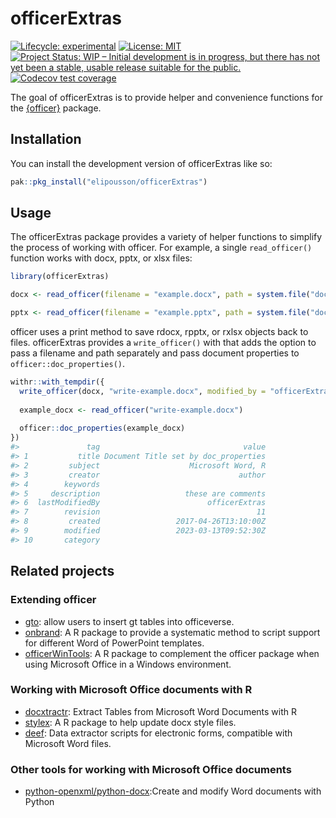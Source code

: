 
<!-- README.md is generated from README.Rmd. Please edit that file -->

# officerExtras

<!-- badges: start -->

[![Lifecycle:
experimental](https://img.shields.io/badge/lifecycle-experimental-orange.svg)](https://lifecycle.r-lib.org/articles/stages.html#experimental)
[![License:
MIT](https://img.shields.io/badge/License-MIT-yellow.svg)](https://opensource.org/licenses/MIT)
[![Project Status: WIP – Initial development is in progress, but there
has not yet been a stable, usable release suitable for the
public.](https://www.repostatus.org/badges/latest/wip.svg)](https://www.repostatus.org/#wip)
[![Codecov test
coverage](https://codecov.io/gh/elipousson/officerExtras/branch/main/graph/badge.svg)](https://app.codecov.io/gh/elipousson/officerExtras?branch=main)
<!-- badges: end -->

The goal of officerExtras is to provide helper and convenience functions
for the [{officer}](https://github.com/davidgohel/officer) package.

## Installation

You can install the development version of officerExtras like so:

``` r
pak::pkg_install("elipousson/officerExtras")
```

## Usage

The officerExtras package provides a variety of helper functions to
simplify the process of working with officer. For example, a single
`read_officer()` function works with docx, pptx, or xlsx files:

``` r
library(officerExtras)

docx <- read_officer(filename = "example.docx", path = system.file("doc_examples", package = "officer"))

pptx <- read_officer(filename = "example.pptx", path = system.file("doc_examples", package = "officer"))
```

officer uses a print method to save rdocx, rpptx, or rxlsx objects back
to files. officerExtras provides a `write_officer()` with that adds the
option to pass a filename and path separately and pass document
properties to `officer::doc_properties()`.

``` r
withr::with_tempdir({
  write_officer(docx, "write-example.docx", modified_by = "officerExtras", title = "Document Title set by doc_properties", subject = "Microsoft Word, R")
  
  example_docx <- read_officer("write-example.docx")
  
  officer::doc_properties(example_docx)
})
#>               tag                                value
#> 1           title Document Title set by doc_properties
#> 2         subject                    Microsoft Word, R
#> 3         creator                               author
#> 4        keywords                                     
#> 5     description                   these are comments
#> 6  lastModifiedBy                        officerExtras
#> 7        revision                                   11
#> 8         created                 2017-04-26T13:10:00Z
#> 9        modified                 2023-03-13T09:52:30Z
#> 10       category
```

## Related projects

### Extending officer

- [gto](https://github.com/GSK-Biostatistics/gto): allow users to insert
  gt tables into officeverse.
- [onbrand](https://github.com/john-harrold/onbrand): A R package to
  provide a systematic method to script support for different Word of
  PowerPoint templates.
- [officerWinTools](https://github.com/joshmire/officerWinTools): A R
  package to complement the officer package when using Microsoft Office
  in a Windows environment.

### Working with Microsoft Office documents with R

- [docxtractr](https://github.com/hrbrmstr/docxtractr): Extract Tables
  from Microsoft Word Documents with R
- [stylex](https://github.com/niszet/stylex): A R package to help update
  docx style files.
- [deef](https://github.com/prcleary/deef): Data extractor scripts for
  electronic forms, compatible with Microsoft Word files.

### Other tools for working with Microsoft Office documents

- [python-openxml/python-docx](https://github.com/python-openxml/python-docx):Create
  and modify Word documents with Python
